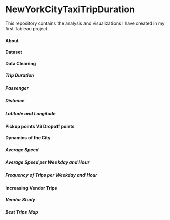 # NewYorkCityTaxiTripDuration
This repository contains the analysis and visualizations I have created in my first Tableau project.


#### About

#### Dataset

#### Data Cleaning
##### Trip Duration
##### Passenger
##### Distance
##### Latitude and Longitude

#### Pickup points VS Dropoff points

#### Dynamics of the City
##### Average Speed
##### Average Speed per Weekday and Hour
##### Frequency of Trips per Weekday and Hour

#### Increasing Vendor Trips
##### Vendor Study
##### Best Trips Map
